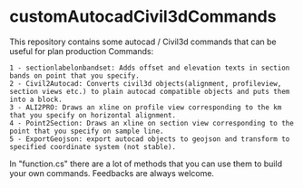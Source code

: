 # customAutocadCivil3dCommands
This repository contains some autocad / Civil3d commands that can be useful for plan production
Commands:

	1 - sectionlabelonbandset: Adds offset and elevation texts in section bands on point that you specify.
	2 - Civil2Autocad: Converts civil3d objects(alignment, profileview, section views etc.) to plain autocad compatible objects and puts them into a block. 
	3 - ALI2PRO: Draws an xline on profile view corresponding to the km that you specify on horizontal alignment.
	4 - Point2Section: Draws an xline on section view corresponding to the point that you specify on sample line.
	5 - ExportGeojson: export autocad objects to geojson and transform to specified coordinate system (not stable).

In "function.cs" there are a lot of methods that you can use them to build your own commands. Feedbacks are always welcome. 
